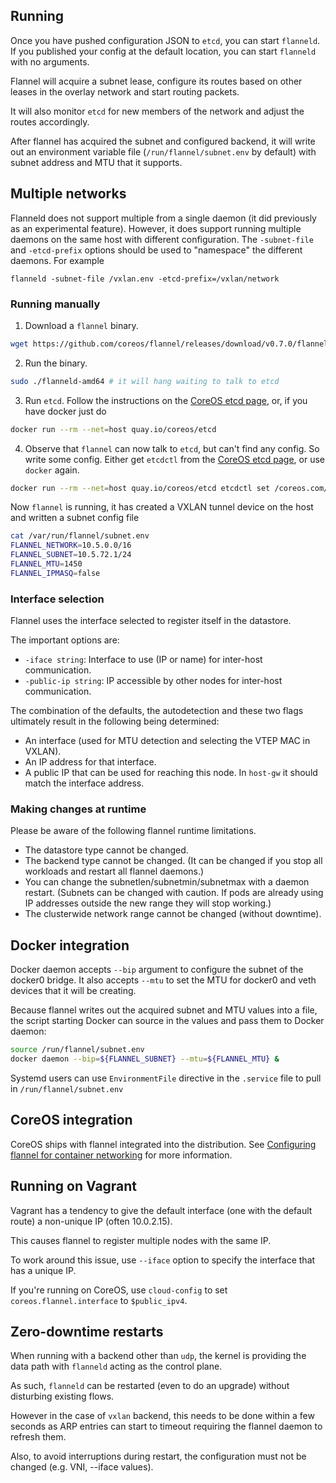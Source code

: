 ## Running

Once you have pushed configuration JSON to `etcd`, you can start `flanneld`. If you published your config at the default location, you can start `flanneld` with no arguments.

Flannel will acquire a subnet lease, configure its routes based on other leases in the overlay network and start routing packets.

It will also monitor `etcd` for new members of the network and adjust the routes accordingly.

After flannel has acquired the subnet and configured backend, it will write out an environment variable file (`/run/flannel/subnet.env` by default) with subnet address and MTU that it supports.

## Multiple networks

Flanneld does not support multiple from a single daemon (it did previously as an experimental feature).
However, it does support running multiple daemons on the same host with different configuration. The `-subnet-file` and `-etcd-prefix` options should be used to "namespace" the different daemons.
For example
```
flanneld -subnet-file /vxlan.env -etcd-prefix=/vxlan/network
```

### Running manually

1. Download a `flannel` binary.
```bash
wget https://github.com/coreos/flannel/releases/download/v0.7.0/flanneld-amd64 && chmod +x flanneld-amd64
```
2. Run the binary.
```bash
sudo ./flanneld-amd64 # it will hang waiting to talk to etcd
```
3. Run `etcd`. Follow the instructions on the [CoreOS etcd page][coreos-etcd], or, if you have docker just do
```bash
docker run --rm --net=host quay.io/coreos/etcd
```
4. Observe that `flannel` can now talk to `etcd`, but can't find any config. So write some config. Either get `etcdctl` from the [CoreOS etcd page][coreos-etcd], or use `docker` again.
```bash
docker run --rm --net=host quay.io/coreos/etcd etcdctl set /coreos.com/network/config '{ "Network": "10.5.0.0/16", "Backend": {"Type": "vxlan"}}'
```
Now `flannel` is running, it has created a VXLAN tunnel device on the host and written a subnet config file

```bash
cat /var/run/flannel/subnet.env
FLANNEL_NETWORK=10.5.0.0/16
FLANNEL_SUBNET=10.5.72.1/24
FLANNEL_MTU=1450
FLANNEL_IPMASQ=false
```

### Interface selection

Flannel uses the interface selected to register itself in the datastore.

The important options are:
* `-iface string`: Interface to use (IP or name) for inter-host communication.
* `-public-ip string`: IP accessible by other nodes for inter-host communication.

The combination of the defaults, the autodetection and these two flags ultimately result in the following being determined:
* An interface (used for MTU detection and selecting the VTEP MAC in VXLAN).
* An IP address for that interface.
* A public IP that can be used for reaching this node. In `host-gw` it should match the interface address.

### Making changes at runtime

Please be aware of the following flannel runtime limitations.
* The datastore type cannot be changed.
* The backend type cannot be changed. (It can be changed if you stop all workloads and restart all flannel daemons.)
* You can change the subnetlen/subnetmin/subnetmax with a daemon restart. (Subnets can be changed with caution. If pods are already using IP addresses outside the new range they will stop working.)
* The clusterwide network range cannot be changed (without downtime).

## Docker integration

Docker daemon accepts `--bip` argument to configure the subnet of the docker0 bridge.
It also accepts `--mtu` to set the MTU for docker0 and veth devices that it will be creating.

Because flannel writes out the acquired subnet and MTU values into a file, the script starting Docker can source in the values and pass them to Docker daemon:
```bash
source /run/flannel/subnet.env
docker daemon --bip=${FLANNEL_SUBNET} --mtu=${FLANNEL_MTU} &
```

Systemd users can use `EnvironmentFile` directive in the `.service` file to pull in `/run/flannel/subnet.env`

## CoreOS integration

CoreOS ships with flannel integrated into the distribution.
See [Configuring flannel for container networking][configuring-flannel] for more information.

## Running on Vagrant

Vagrant has a tendency to give the default interface (one with the default route) a non-unique IP (often 10.0.2.15).

This causes flannel to register multiple nodes with the same IP.

To work around this issue, use `--iface` option to specify the interface that has a unique IP.

If you're running on CoreOS, use `cloud-config` to set `coreos.flannel.interface` to `$public_ipv4`.

## Zero-downtime restarts

When running with a backend other than `udp`, the kernel is providing the data path with `flanneld` acting as the control plane.

As such, `flanneld` can be restarted (even to do an upgrade) without disturbing existing flows.

However in the case of `vxlan` backend, this needs to be done within a few seconds as ARP entries can start to timeout requiring the flannel daemon to refresh them.

Also, to avoid interruptions during restart, the configuration must not be changed (e.g. VNI, --iface values).


[coreos-etcd]: https://github.com/coreos/etcd/blob/master/Documentation/dev-guide/local_cluster.md
[configuring-flannel]: https://coreos.com/docs/cluster-management/setup/flannel-config/
